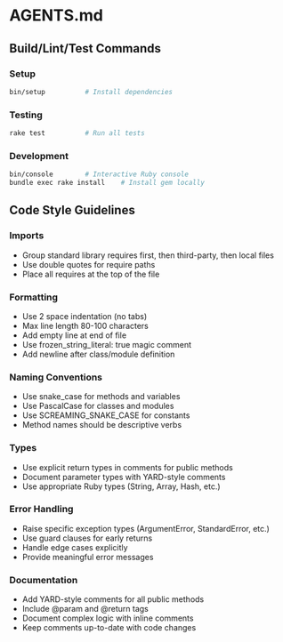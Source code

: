 # AGENTS.md

## Build/Lint/Test Commands

### Setup
```bash
bin/setup          # Install dependencies
```

### Testing
```bash
rake test          # Run all tests
```

### Development
```bash
bin/console        # Interactive Ruby console
bundle exec rake install    # Install gem locally
```

## Code Style Guidelines

### Imports
- Group standard library requires first, then third-party, then local files
- Use double quotes for require paths
- Place all requires at the top of the file

### Formatting
- Use 2 space indentation (no tabs)
- Max line length 80-100 characters
- Add empty line at end of file
- Use frozen_string_literal: true magic comment
- Add newline after class/module definition

### Naming Conventions
- Use snake_case for methods and variables
- Use PascalCase for classes and modules
- Use SCREAMING_SNAKE_CASE for constants
- Method names should be descriptive verbs

### Types
- Use explicit return types in comments for public methods
- Document parameter types with YARD-style comments
- Use appropriate Ruby types (String, Array, Hash, etc.)

### Error Handling
- Raise specific exception types (ArgumentError, StandardError, etc.)
- Use guard clauses for early returns
- Handle edge cases explicitly
- Provide meaningful error messages

### Documentation
- Add YARD-style comments for all public methods
- Include @param and @return tags
- Document complex logic with inline comments
- Keep comments up-to-date with code changes
